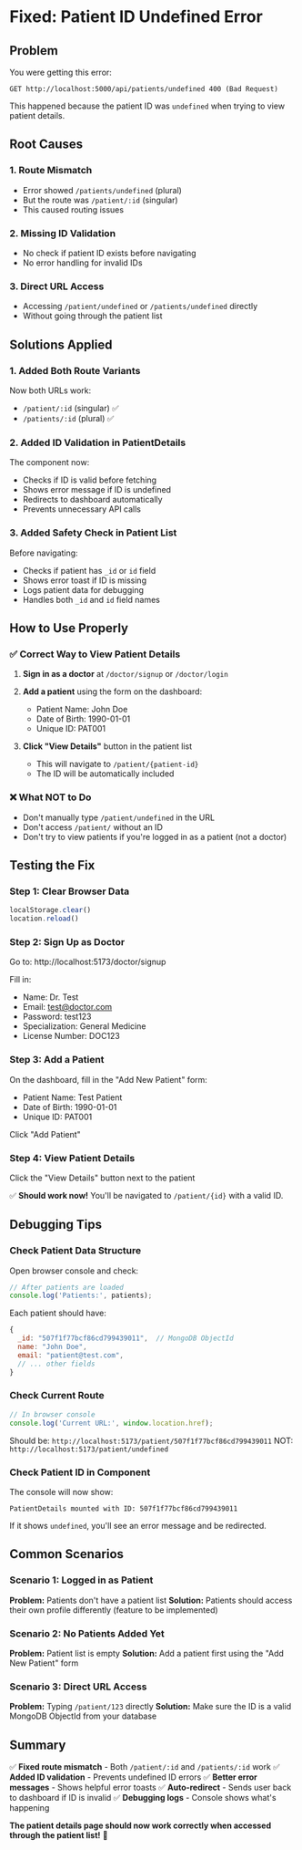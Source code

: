 # Fixed: Patient ID Undefined Error

## Problem
You were getting this error:
```
GET http://localhost:5000/api/patients/undefined 400 (Bad Request)
```

This happened because the patient ID was `undefined` when trying to view patient details.

## Root Causes

### 1. **Route Mismatch**
- Error showed `/patients/undefined` (plural)
- But the route was `/patient/:id` (singular)
- This caused routing issues

### 2. **Missing ID Validation**
- No check if patient ID exists before navigating
- No error handling for invalid IDs

### 3. **Direct URL Access**
- Accessing `/patient/undefined` or `/patients/undefined` directly
- Without going through the patient list

## Solutions Applied

### 1. **Added Both Route Variants**
Now both URLs work:
- `/patient/:id` (singular) ✅
- `/patients/:id` (plural) ✅

### 2. **Added ID Validation in PatientDetails**
The component now:
- Checks if ID is valid before fetching
- Shows error message if ID is undefined
- Redirects to dashboard automatically
- Prevents unnecessary API calls

### 3. **Added Safety Check in Patient List**
Before navigating:
- Checks if patient has `_id` or `id` field
- Shows error toast if ID is missing
- Logs patient data for debugging
- Handles both `_id` and `id` field names

## How to Use Properly

### ✅ Correct Way to View Patient Details

1. **Sign in as a doctor** at `/doctor/signup` or `/doctor/login`

2. **Add a patient** using the form on the dashboard:
   - Patient Name: John Doe
   - Date of Birth: 1990-01-01
   - Unique ID: PAT001

3. **Click "View Details"** button in the patient list
   - This will navigate to `/patient/{patient-id}`
   - The ID will be automatically included

### ❌ What NOT to Do

- Don't manually type `/patient/undefined` in the URL
- Don't access `/patient/` without an ID
- Don't try to view patients if you're logged in as a patient (not a doctor)

## Testing the Fix

### Step 1: Clear Browser Data
```javascript
localStorage.clear()
location.reload()
```

### Step 2: Sign Up as Doctor
Go to: http://localhost:5173/doctor/signup

Fill in:
- Name: Dr. Test
- Email: test@doctor.com
- Password: test123
- Specialization: General Medicine
- License Number: DOC123

### Step 3: Add a Patient
On the dashboard, fill in the "Add New Patient" form:
- Patient Name: Test Patient
- Date of Birth: 1990-01-01
- Unique ID: PAT001

Click "Add Patient"

### Step 4: View Patient Details
Click the "View Details" button next to the patient

✅ **Should work now!** You'll be navigated to `/patient/{id}` with a valid ID.

## Debugging Tips

### Check Patient Data Structure
Open browser console and check:
```javascript
// After patients are loaded
console.log('Patients:', patients);
```

Each patient should have:
```javascript
{
  _id: "507f1f77bcf86cd799439011",  // MongoDB ObjectId
  name: "John Doe",
  email: "patient@test.com",
  // ... other fields
}
```

### Check Current Route
```javascript
// In browser console
console.log('Current URL:', window.location.href);
```

Should be: `http://localhost:5173/patient/507f1f77bcf86cd799439011`
NOT: `http://localhost:5173/patient/undefined`

### Check Patient ID in Component
The console will now show:
```
PatientDetails mounted with ID: 507f1f77bcf86cd799439011
```

If it shows `undefined`, you'll see an error message and be redirected.

## Common Scenarios

### Scenario 1: Logged in as Patient
**Problem:** Patients don't have a patient list
**Solution:** Patients should access their own profile differently (feature to be implemented)

### Scenario 2: No Patients Added Yet
**Problem:** Patient list is empty
**Solution:** Add a patient first using the "Add New Patient" form

### Scenario 3: Direct URL Access
**Problem:** Typing `/patient/123` directly
**Solution:** Make sure the ID is a valid MongoDB ObjectId from your database

## Summary

✅ **Fixed route mismatch** - Both `/patient/:id` and `/patients/:id` work
✅ **Added ID validation** - Prevents undefined ID errors
✅ **Better error messages** - Shows helpful error toasts
✅ **Auto-redirect** - Sends user back to dashboard if ID is invalid
✅ **Debugging logs** - Console shows what's happening

**The patient details page should now work correctly when accessed through the patient list!** 🎉
